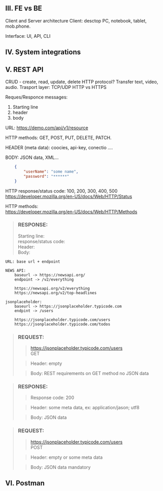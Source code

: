 


## III. FE vs BE

Client and Server architecture
Client: desctop PC, notebook, tablet, mob.phone.

Interface: UI, API, CLI

## IV. System integrations


## V. REST API
CRUD - create, read, update, delete
HTTP protocol? Transfer text, video, audio.
Trasport layer: TCP/UDP
HTTP vs HTTPS

Reques/Responce messages:
1. Starting line
2. header
3. body

URL: https://demo.com/api/v1/resource

HTTP methods: GET, POST, PUT, DELETE, PATCH.    

HEADER (meta data):
    coocies, api-key, conectio ....

BODY:
    JSON data, XML...
```json
    {
        "userName": "some name",
        "password": "******"
    }
```    

HTTP response/status code: 100, 200, 300, 400, 500  
https://developer.mozilla.org/en-US/docs/Web/HTTP/Status

HTTP methods:  
https://developer.mozilla.org/en-US/docs/Web/HTTP/Methods


 >### RESPONSE:  
 > Starting line:  
 >  response/status code:  
 > Header:  
 > Body:    

    URL: base url + endpoint 

    NEWS API:
        baseurl -> https://newsapi.org/
        endpoint -> /v2/everything

        https://newsapi.org/v2/everything
        https://newsapi.org/v2/top-headlines

    jsonplaceholder:
        baseurl -> https://jsonplaceholder.typicode.com
        endpint -> /users

        https://jsonplaceholder.typicode.com/users
        https://jsonplaceholder.typicode.com/todos

>### REQUEST:
>>https://jsonplaceholder.typicode.com/users  
>>GET
>
>>Header: empty
>
>>Body: REST requirements on GET method no JSON data

>### RESPONSE:  
>>Response code: 200  
> 
>> Header: some meta data, ex: application/jason; utf8  
>
>> Body: JSON data  

>### REQUEST:  
>>https://jsonplaceholder.typicode.com/users  
>>POST
>
>>Header: empty or some meta data 
> 
>>Body: JSON data mandatory  



## VI. Postman



